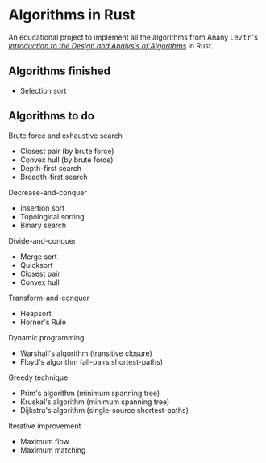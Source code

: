 # Algorithms in Rust
An educational project to implement all the algorithms from Anany Levitin's *[Introduction to the Design and Analysis of Algorithms](https://www.amazon.com/Introduction-Design-Analysis-Algorithms-3rd/dp/0132316811)* in Rust.

## Algorithms finished
- Selection sort

## Algorithms to do
Brute force and exhaustive search
- Closest pair (by brute force)
- Convex hull (by brute force)
- Depth-first search
- Breadth-first search

Decrease-and-conquer
- Insertion sort
- Topological sorting
- Binary search

Divide-and-conquer
- Merge sort
- Quicksort
- Closest pair
- Convex hull

Transform-and-conquer
- Heapsort
- Horner's Rule

Dynamic programming
- Warshall's algorithm (transitive closure)
- Floyd's algorithm (all-pairs shortest-paths)

Greedy technique
- Prim's algorithm (minimum spanning tree)
- Kruskal's algorithm (minimum spanning tree)
- Dijkstra's algorithm (single-source shortest-paths)

Iterative improvement
- Maximum flow
- Maximum matching
